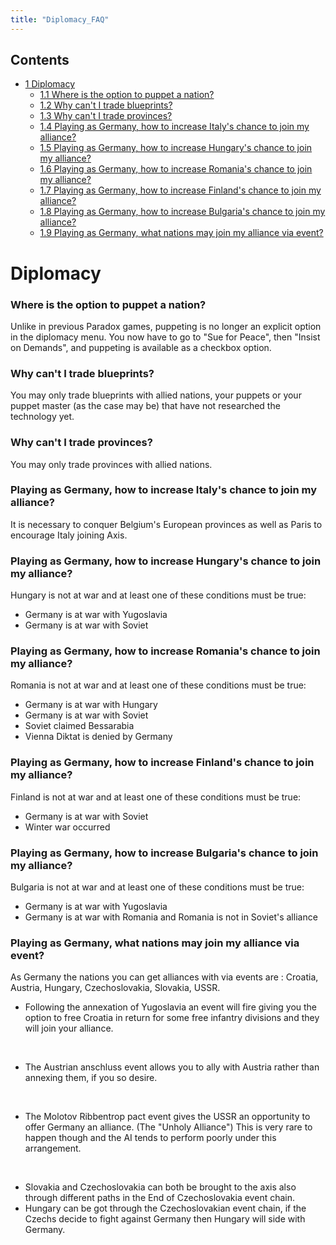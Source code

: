 ```yaml
---
title: "Diplomacy_FAQ"
---
```


## Contents

-   [ 1 Diplomacy ](#Diplomacy)
    -   [ 1.1 Where is the option to puppet a nation?
        ](#Where_is_the_option_to_puppet_a_nation.3F)
    -   [ 1.2 Why can't I trade blueprints?
        ](#Why_can.27t_I_trade_blueprints.3F)
    -   [ 1.3 Why can't I trade provinces?
        ](#Why_can.27t_I_trade_provinces.3F)
    -   [ 1.4 Playing as Germany, how to increase Italy's chance to join
        my alliance?
        ](#Playing_as_Germany.2C_how_to_increase_Italy.27s_chance_to_join_my_alliance.3F)
    -   [ 1.5 Playing as Germany, how to increase Hungary's chance to
        join my alliance?
        ](#Playing_as_Germany.2C_how_to_increase_Hungary.27s_chance_to_join_my_alliance.3F)
    -   [ 1.6 Playing as Germany, how to increase Romania's chance to
        join my alliance?
        ](#Playing_as_Germany.2C_how_to_increase_Romania.27s_chance_to_join_my_alliance.3F)
    -   [ 1.7 Playing as Germany, how to increase Finland's chance to
        join my alliance?
        ](#Playing_as_Germany.2C_how_to_increase_Finland.27s_chance_to_join_my_alliance.3F)
    -   [ 1.8 Playing as Germany, how to increase Bulgaria's chance to
        join my alliance?
        ](#Playing_as_Germany.2C_how_to_increase_Bulgaria.27s_chance_to_join_my_alliance.3F)
    -   [ 1.9 Playing as Germany, what nations may join my alliance via
        event?
        ](#Playing_as_Germany.2C_what_nations_may_join_my_alliance_via_event.3F)

#  Diplomacy 

###    Where is the option to puppet a nation? 

Unlike in previous Paradox games, puppeting is no longer an explicit
option in the diplomacy menu. You now have to go to "Sue for Peace",
then "Insist on Demands", and puppeting is available as a checkbox
option.

###    Why can't I trade blueprints? 

You may only trade blueprints with allied nations, your puppets or your
puppet master (as the case may be) that have not researched the
technology yet.

###    Why can't I trade provinces? 

You may only trade provinces with allied nations.

###    Playing as Germany, how to increase Italy's chance to join my alliance? 

It is necessary to conquer Belgium's European provinces as well as Paris
to encourage Italy joining Axis.

###    Playing as Germany, how to increase Hungary's chance to join my alliance? 

Hungary is not at war and at least one of these conditions must be true:

-   Germany is at war with Yugoslavia
-   Germany is at war with Soviet

###    Playing as Germany, how to increase Romania's chance to join my alliance? 

Romania is not at war and at least one of these conditions must be true:

-   Germany is at war with Hungary
-   Germany is at war with Soviet
-   Soviet claimed Bessarabia
-   Vienna Diktat is denied by Germany

###    Playing as Germany, how to increase Finland's chance to join my alliance? 

Finland is not at war and at least one of these conditions must be true:

-   Germany is at war with Soviet
-   Winter war occurred

###    Playing as Germany, how to increase Bulgaria's chance to join my alliance? 

Bulgaria is not at war and at least one of these conditions must be
true:

-   Germany is at war with Yugoslavia
-   Germany is at war with Romania and Romania is not in Soviet's
    alliance

###    Playing as Germany, what nations may join my alliance via event? 

As Germany the nations you can get alliances with via events are :
Croatia, Austria, Hungary, Czechoslovakia, Slovakia, USSR.

-   Following the annexation of Yugoslavia an event will fire giving you
    the option to free Croatia in return for some free infantry
    divisions and they will join your alliance.

&nbsp;

-   The Austrian anschluss event allows you to ally with Austria rather
    than annexing them, if you so desire.

&nbsp;

-   The Molotov Ribbentrop pact event gives the USSR an opportunity to
    offer Germany an alliance. (The "Unholy Alliance") This is very rare
    to happen though and the AI tends to perform poorly under this
    arrangement.

&nbsp;

-   Slovakia and Czechoslovakia can both be brought to the axis also
    through different paths in the End of Czechoslovakia event chain.
-   Hungary can be got through the Czechoslovakian event chain, if the
    Czechs decide to fight against Germany then Hungary will side with
    Germany.
